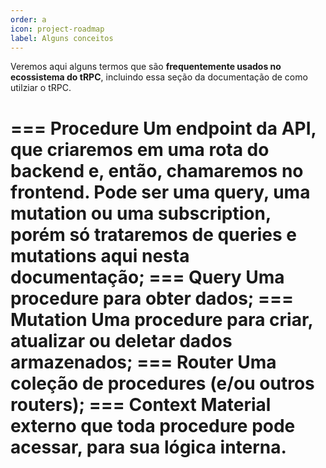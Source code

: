 ```yaml
---
order: a
icon: project-roadmap
label: Alguns conceitos
---
```


Veremos aqui alguns termos que são **frequentemente usados no ecossistema do tRPC**, incluindo essa seção da documentação de como utilziar o tRPC.

=== Procedure
Um endpoint da API, que criaremos em uma rota do backend e, então, chamaremos no frontend. Pode ser uma **query**, uma **mutation** ou uma **subscription**, porém só trataremos de queries e mutations aqui nesta documentação;
=== Query
Uma procedure para obter dados;
=== Mutation
Uma procedure para criar, atualizar ou deletar dados armazenados;
=== Router
Uma coleção de procedures (e/ou outros routers);
=== Context
Material externo que toda procedure pode acessar, para sua lógica interna.
===
